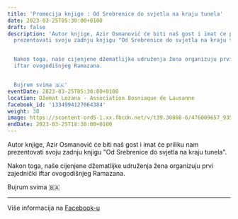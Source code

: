 ```yaml
---
title: 'Promocija knjige : Od Srebrenice do svjetla na kraju tunela'
date: 2023-03-25T05:30:00+0100
draft: false
description: 'Autor knjige, Azir Osmanović će biti naš gost i imat će priliku nam
  prezentovati svoju zadnju knjigu "Od Srebrenice do svjetla na kraju tunela".


  Nakon toga, naše cijenjene džematlijke udruženja žena organizuju prvi zajednički
  iftar ovogodišnjeg Ramazana.


  Bujrum svima 🇧🇦'
eventDate: 2023-03-25T05:30:00+0100
location: Džemat Lozana - Association Bosniaque de Lausanne
facebook_id: '1334994127064384'
weight: 30
image: https://scontent-ord5-1.xx.fbcdn.net/v/t39.30808-6/476009657_935496042044329_8178626072168630847_n.jpg?_nc_cat=101&ccb=1-7&_nc_sid=9e60e4&_nc_ohc=mqieQLmxNTAQ7kNvwGJYEyf&_nc_oc=AdkfR_vIcpGUvw-8GwPDBIqxOVvxol4shJagMvoilNkYU9bffaxxYXlvVja9dSs4D-o&_nc_zt=23&_nc_ht=scontent-ord5-1.xx&edm=ABTKTjYEAAAA&_nc_gid=qJ1Yc4iyNqIwNgPvIICpdQ&oh=00_AfZnv-rNRJII_BnReOT674TFMz1JorkCKD1QIcgW6nRisQ&oe=68D92D1C
endDate: 2023-03-25T18:30:00+0100
---
```


Autor knjige, Azir Osmanović će biti naš gost i imat će priliku nam prezentovati svoju zadnju knjigu "Od Srebrenice do svjetla na kraju tunela".

Nakon toga, naše cijenjene džematlijke udruženja žena organizuju prvi zajednički iftar ovogodišnjeg Ramazana.

Bujrum svima 🇧🇦

---

Više informacija na [Facebook-u](https://facebook.com/events/1334994127064384)